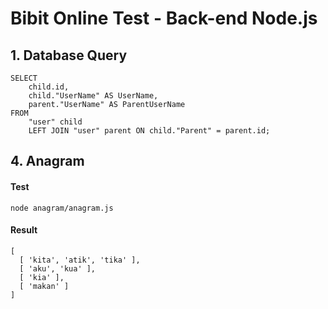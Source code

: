 # Bibit Online Test - Back-end Node.js

## 1. Database Query
```
SELECT
	child.id,
	child."UserName" AS UserName,
	parent."UserName" AS ParentUserName
FROM
	"user" child
	LEFT JOIN "user" parent ON child."Parent" = parent.id;
```

## 4. Anagram

#### Test

```
node anagram/anagram.js
```

#### Result

```
[
  [ 'kita', 'atik', 'tika' ],
  [ 'aku', 'kua' ],
  [ 'kia' ],
  [ 'makan' ]
]
```